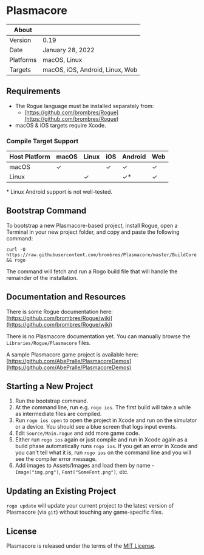 # Plasmacore

About     | &nbsp;
----------|-----------------------
Version   | 0.19
Date      | January 28, 2022
Platforms | macOS, Linux
Targets   | macOS, iOS, Android, Linux, Web


## Requirements
- The Rogue language must be installed separately from:
    - [https://github.com/brombres/Rogue](https://github.com/brombres/Rogue)
- macOS & iOS targets require Xcode.

### Compile Target Support
Host Platform | macOS   | Linux   |  iOS    | Android   | Web
--------------|---------|---------|---------|-----------|---------
macOS         | &#10003;|         | &#10003;| &#10003;  | &#10003;
Linux         |         | &#10003;|         | &#10003;&#42; | &#10003;

&#42; Linux Android support is not well-tested.

## Bootstrap Command

To bootstrap a new Plasmacore-based project, install Rogue, open a Terminal in your new project folder, and copy and paste the following command:

    curl -O https://raw.githubusercontent.com/brombres/Plasmacore/master/BuildCore.rogue && rogo

The command will fetch and run a Rogo build file that will handle the remainder of the installation.


## Documentation and Resources

There is some Rogue documentation here: [https://github.com/brombres/Rogue/wiki](https://github.com/brombres/Rogue/wiki)

There is no Plasmacore documentation yet.  You can manually browse the `Libraries/Rogue/Plasmacore` files.

A sample Plasmacore game project is available here: [https://github.com/AbePralle/PlasmacoreDemos](https://github.com/AbePralle/PlasmacoreDemos)


## Starting a New Project

1.  Run the bootstrap command.
2.  At the command line, run e.g. `rogo ios`.  The first build will take a while as intermediate files are compiled.
3.  Run `rogo ios open` to open the project in Xcode and run on the simulator or a device.  You should see a blue screen that logs input events.
4.  Edit `Source/Main.rogue` and add more game code.
5.  Either run `rogo ios` again or just compile and run in Xcode again as a build phase automatically runs `rogo ios`.  If you get an error in Xcode and you can't tell what it is, run `rogo ios` on the command line and you will see the compiler error message.
6.  Add images to Assets/Images and load them by name - `Image("img.png")`, `Font("SomeFont.png")`, etc.


## Updating an Existing Project

`rogo update` will update your current project to the latest version of Plasmacore (via `git`) without touching any game-specific files.


## License
Plasmacore is released under the terms of the [MIT License](https://en.wikipedia.org/wiki/MIT_License).

